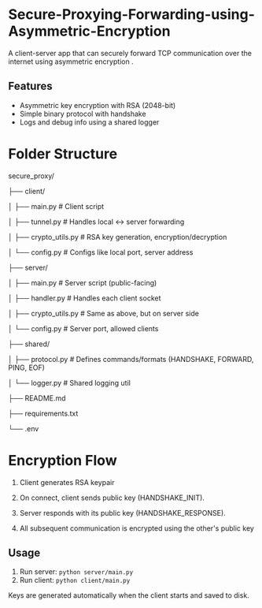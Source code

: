# Secure-Proxying-Forwarding-using-Asymmetric-Encryption
A client-server app that can securely forward TCP communication over the internet using asymmetric encryption .

## Features

- Asymmetric key encryption with RSA (2048-bit)
- Simple binary protocol with handshake
- Logs and debug info using a shared logger

# Folder Structure

secure_proxy/

├── client/

│   ├── main.py          # Client script

│   ├── tunnel.py        # Handles local <-> server forwarding

│   ├── crypto_utils.py  # RSA key generation, encryption/decryption

│   └── config.py        # Configs like local port, server address

├── server/

│   ├── main.py          # Server script (public-facing)

│   ├── handler.py       # Handles each client socket

│   ├── crypto_utils.py  # Same as above, but on server side

│   └── config.py        # Server port, allowed clients

├── shared/

│   ├── protocol.py      # Defines commands/formats (HANDSHAKE, FORWARD, PING, EOF)

│   └── logger.py        # Shared logging util

├── README.md

├── requirements.txt

└── .env                 

# Encryption Flow 

1. Client generates RSA keypair 

2. On connect, client sends public key (HANDSHAKE_INIT).

3. Server responds with its public key (HANDSHAKE_RESPONSE).

4. All subsequent communication is encrypted using the other's public key


## Usage

1. Run server: `python server/main.py`
2. Run client: `python client/main.py`

Keys are generated automatically when the client starts and saved to disk.